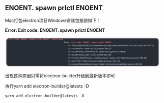 ## ENOENT. spawn prlctl ENOENT

Mac打包electron项目Windows安装包报错如下：

**Error: Exit code: ENOENT. spawn prlctl ENOENT**

![1650882986721-ea136229-2617-4ff6-9da7-bcd609aaa2eb.png](ENOENT.%20spawn%20prlctl%20ENOENT.assets/1650882986721-ea136229-2617-4ff6-9da7-bcd609aaa2eb.png)

出现这种原因只需将electron-builder升级到最新版本即可

执行yarn add electron-builder@latests -D

```javascript
yarn add electron-builder@latests -D
```

